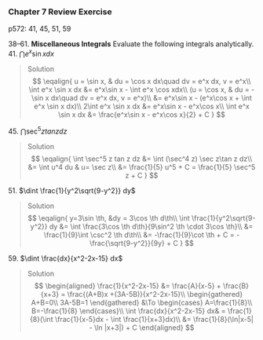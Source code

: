 ### Chapter 7 Review Exercise
p572: 41, 45, 51, 59

38–61\. **Miscellaneous Integrals** Evaluate the following integrals analytically.
41\. $\dint e^x \sin x dx$
>Solution
$$
\eqalign{
u = \sin x, & du = \cos x dx\quad dv = e^x dx, v = e^x\\
\int e^x \sin x dx &= e^x\sin x - \int e^x \cos xdx\\
(u = \cos x, & du = -\sin x dx\quad dv = e^x dx, v = e^x)\\
&= e^x\sin x - (e^x\cos x + \int e^x \sin x dx)\\
2\int e^x \sin x dx &= e^x\sin x - e^x\cos x\\
\int e^x \sin x dx &= \frac{e^x\sin x - e^x\cos x}{2} + C
}
$$

45\. $\dint \sec^5 z tan z dz$
>Solution
$$
\eqalign{
\int \sec^5 z tan z dz &= \int (\sec^4 z) \sec z\tan z dz\\
&= \int u^4 du & u= \sec z\\
&= \frac{1}{5} u^5 + C = \frac{1}{5} \sec^5 z + C
}
$$

51\. $\dint \frac{1}{y^2\sqrt{9-y^2}} dy$
>Solution
$$
\eqalign{
y=3\sin \th, &dy = 3\cos \th d\th\\
\int \frac{1}{y^2\sqrt{9-y^2}} dy &= \int \frac{3\cos \th d\th}{9\sin^2 \th \cdot 3\cos \th}\\
&= \frac{1}{9}\int \csc^2 \th d\th\\
&= -\frac{1}{9}\cot \th + C = -\frac{\sqrt{9-y^2}}{9y} + C
}
$$

59\. $\dint \frac{dx}{x^2-2x-15} dx$
>Solution
$$
\begin{aligned}
\frac{1}{x^2-2x-15} &= \frac{A}{x-5} + \frac{B}{x+3}  = \frac{(A+B)x +(3A-5B)}{x^2-2x-15}\\
\begin{gathered}
A+B=0\\
3A-5B=1
\end{gathered} &\To
\begin{cases}
A=\frac{1}{8}\\
B=-\frac{1}{8}
\end{cases}\\
\int \frac{dx}{x^2-2x-15} dx& = \frac{1}{8}(\int \frac{1}{x-5}dx - \int \frac{1}{x+3}dx)\\
&= \frac{1}{8}(\ln|x-5| - \ln |x+3|) + C
\end{aligned}
$$
